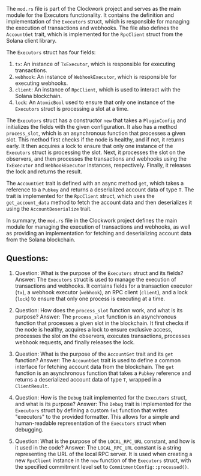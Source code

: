 The `mod.rs` file is part of the Clockwork project and serves as the main module for the Executors functionality. It contains the definition and implementation of the `Executors` struct, which is responsible for managing the execution of transactions and webhooks. The file also defines the `AccountGet` trait, which is implemented for the `RpcClient` struct from the Solana client library.

The `Executors` struct has four fields:

1. `tx`: An instance of `TxExecutor`, which is responsible for executing transactions.
2. `webhook`: An instance of `WebhookExecutor`, which is responsible for executing webhooks.
3. `client`: An instance of `RpcClient`, which is used to interact with the Solana blockchain.
4. `lock`: An `AtomicBool` used to ensure that only one instance of the `Executors` struct is processing a slot at a time.

The `Executors` struct has a constructor `new` that takes a `PluginConfig` and initializes the fields with the given configuration. It also has a method `process_slot`, which is an asynchronous function that processes a given slot. This method first checks if the node is healthy, and if not, it returns early. It then acquires a lock to ensure that only one instance of the `Executors` struct is processing the slot. Next, it processes the slot on the observers, and then processes the transactions and webhooks using the `TxExecutor` and `WebhookExecutor` instances, respectively. Finally, it releases the lock and returns the result.

The `AccountGet` trait is defined with an async method `get`, which takes a reference to a `Pubkey` and returns a deserialized account data of type `T`. The trait is implemented for the `RpcClient` struct, which uses the `get_account_data` method to fetch the account data and then deserializes it using the `AccountDeserialize` trait.

In summary, the `mod.rs` file in the Clockwork project defines the main module for managing the execution of transactions and webhooks, as well as providing an implementation for fetching and deserializing account data from the Solana blockchain.

## Questions:

1. Question: What is the purpose of the `Executors` struct and its fields?
   Answer: The `Executors` struct is used to manage the execution of transactions and webhooks. It contains fields for a transaction executor (`tx`), a webhook executor (`webhook`), an RPC client (`client`), and a lock (`lock`) to ensure that only one process is executing at a time.

2. Question: How does the `process_slot` function work, and what is its purpose?
   Answer: The `process_slot` function is an asynchronous function that processes a given slot in the blockchain. It first checks if the node is healthy, acquires a lock to ensure exclusive access, processes the slot on the observers, executes transactions, processes webhook requests, and finally releases the lock.

3. Question: What is the purpose of the `AccountGet` trait and its `get` function?
   Answer: The `AccountGet` trait is used to define a common interface for fetching account data from the blockchain. The `get` function is an asynchronous function that takes a `Pubkey` reference and returns a deserialized account data of type `T`, wrapped in a `ClientResult`.

4. Question: How is the `Debug` trait implemented for the `Executors` struct, and what is its purpose?
   Answer: The `Debug` trait is implemented for the `Executors` struct by defining a custom `fmt` function that writes "executors" to the provided formatter. This allows for a simple and human-readable representation of the `Executors` struct when debugging.

5. Question: What is the purpose of the `LOCAL_RPC_URL` constant, and how is it used in the code?
   Answer: The `LOCAL_RPC_URL` constant is a string representing the URL of the local RPC server. It is used when creating a new `RpcClient` instance in the `new` function of the `Executors` struct, with the specified commitment level set to `CommitmentConfig::processed()`.
